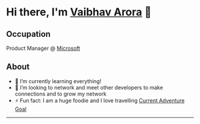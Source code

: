 # Hi there, I'm [Vaibhav Arora][personalwebsite] 👋

## Occupation
Product Manager @ [Microsoft][microsoft] <br />

## About
- 🌱 I’m currently learning everything!
- 👯 I’m looking to network and meet other developers to make connections and to grow my network
- ⚡ Fun fact: I am a huge foodie and I love travelling [Current Adventure Goal][travel]

---
[personalwebsite]: https://vaibhavarora.net/
[microsoft]: https://www.microsoft.com/en-us/
[website]: https://varora24.github.io
[travel]: https://www.wisegeek.com/what-is-skydiving.htm
[linkedin]: https://linkedin.com/in/varora24
